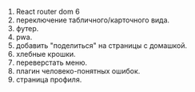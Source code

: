 1. React router dom 6
2. переключение табличного/карточного вида.
3. футер.
4. pwa.
5. добавить "поделиться" на страницы с домашкой.
6. хлебные крошки.
7. переверстать меню.
8. плагин человеко-понятных ошибок.
9. страница профиля.
